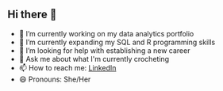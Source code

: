 ## Hi there 👋
- 🔭 I’m currently working on my data analytics portfolio
- 🌱 I’m currently expanding my SQL and R programming skills
- 🤔 I’m looking for help with establishing a new career 
- 💬 Ask me about what I'm currently crocheting
- 📫 How to reach me: [LinkedIn](www.linkedin.com/in/chelsea-cockroft-767286237)
- 😄 Pronouns: She/Her
